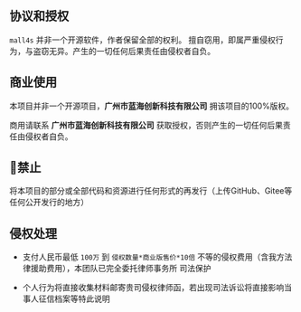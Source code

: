 ## 协议和授权

`mall4s` 并非一个开源软件，作者保留全部的权利。 擅自窃用，即属严重侵权行为，与盗窃无异。产生的一切任何后果责任由侵权者自负。

## 商业使用

本项目并非一个开源项目，**广州市蓝海创新科技有限公司** 拥该项目的100%版权。

商用请联系 **广州市蓝海创新科技有限公司** 获取授权，否则产生的一切任何后果责任由侵权者自负。

## 🚫禁止

将本项目的部分或全部代码和资源进行任何形式的再发行（上传GitHub、Gitee等任何公开发行的地方）

## 侵权处理

- 支付人民币最低 `100万` 到 `侵权数量*商业版售价*10倍` 不等的侵权费用（含我方法律援助费用），本团队已完全委托律师事务所 司法保护

- 个人行为将直接收集材料邮寄贵司侵权律师函，若出现司法诉讼将直接影响当事人征信档案等特此说明